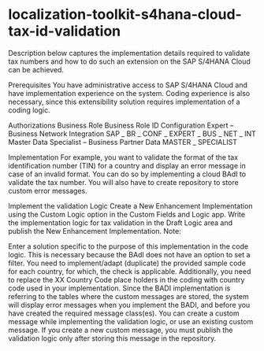 # localization-toolkit-s4hana-cloud-tax-id-validation
Description below captures the implementation details required to validate tax numbers and how to do such an extension on the SAP S/4HANA Cloud can be achieved.

Prerequisites
You have administrative access to SAP S/4HANA Cloud and have implementation experience on the system. Coding experience is also necessary, since this extensibility solution requires implementation of a coding logic.

Authorizations
Business Role	Business Role ID
Configuration Expert – Business Network Integration	SAP _ BR _ CONF _ EXPERT _ BUS _ NET _ INT
Master Data Specialist – Business Partner Data	MASTER _ SPECIALIST

Implementation
For example, you want to validate the format of the tax identification number (TIN) for a country and display an error message in case of an invalid format. You can do so by implementing a cloud BAdI to validate the tax number.  You will also have to create repository to store custom error messages.



 

Implement the validation Logic
Create a New Enhancement Implementation using the Custom Logic option in the Custom Fields and Logic app. 
Write the implementation logic for tax validation in the Draft Logic area and publish the New Enhancement Implementation.
Note:

Enter a solution specific to the purpose of this implementation in the code logic. This is necessary because the BAdI does not have an option to set a filter.
You need to implement/adapt (duplicate) the provided sample code for each country, for which, the check is applicable.
Additionally, you need to replace the XX Country Code place holders in the coding with country  code used in your implementation.
Since the BADI implementation is referring to the tables where the custom messages are stored, the system will display error messages when you implement the BADI, and before you have created the required message class(es).
You can create a custom message while implementing the validation logic, or use an existing custom message. If you create a new custom message, you must publish the validation logic only after storing this message in the repository.
